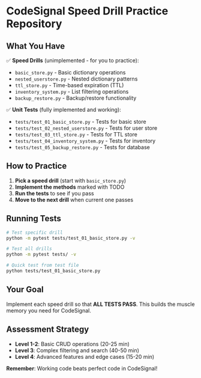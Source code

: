 # CodeSignal Speed Drill Practice Repository

## What You Have

✅ **Speed Drills** (unimplemented - for you to practice):
- `basic_store.py` - Basic dictionary operations
- `nested_userstore.py` - Nested dictionary patterns  
- `ttl_store.py` - Time-based expiration (TTL)
- `inventory_system.py` - List filtering operations
- `backup_restore.py` - Backup/restore functionality

✅ **Unit Tests** (fully implemented and working):
- `tests/test_01_basic_store.py` - Tests for basic store
- `tests/test_02_nested_userstore.py` - Tests for user store
- `tests/test_03_ttl_store.py` - Tests for TTL store
- `tests/test_04_inventory_system.py` - Tests for inventory
- `tests/test_05_backup_restore.py` - Tests for database

## How to Practice

1. **Pick a speed drill** (start with `basic_store.py`)
2. **Implement the methods** marked with TODO
3. **Run the tests** to see if you pass
4. **Move to the next drill** when current one passes

## Running Tests

```bash
# Test specific drill
python -m pytest tests/test_01_basic_store.py -v

# Test all drills
python -m pytest tests/ -v

# Quick test from test file
python tests/test_01_basic_store.py
```

## Your Goal

Implement each speed drill so that **ALL TESTS PASS**. This builds the muscle memory you need for CodeSignal.

## Assessment Strategy

- **Level 1-2**: Basic CRUD operations (20-25 min)
- **Level 3**: Complex filtering and search (40-50 min)  
- **Level 4**: Advanced features and edge cases (15-20 min)

**Remember**: Working code beats perfect code in CodeSignal!

